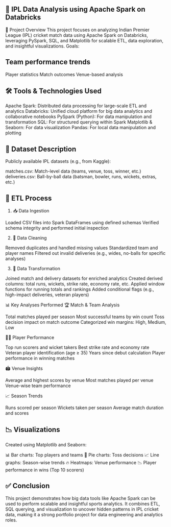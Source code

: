 ## 🏏 IPL Data Analysis using Apache Spark on Databricks 
📌 Project Overview
This project focuses on analyzing Indian Premier League (IPL) cricket match data using Apache Spark on Databricks, leveraging PySpark, SQL, and Matplotlib for scalable ETL, data exploration, and insightful visualizations.
Goals:

## Team performance trends
Player statistics
Match outcomes
Venue-based analysis


## 🛠️ Tools & Technologies Used

Apache Spark: Distributed data processing for large-scale ETL and analytics
Databricks: Unified cloud platform for big data analytics and collaborative notebooks
PySpark (Python): For data manipulation and transformation
SQL: For structured querying within Spark
Matplotlib & Seaborn: For data visualization
Pandas: For local data manipulation and plotting


## 📂 Dataset Description
Publicly available IPL datasets (e.g., from Kaggle):

matches.csv: Match-level data (teams, venue, toss, winner, etc.)
deliveries.csv: Ball-by-ball data (batsman, bowler, runs, wickets, extras, etc.)


## 🔄 ETL Process
1. 📥 Data Ingestion

Loaded CSV files into Spark DataFrames using defined schemas
Verified schema integrity and performed initial inspection

2. 🧹 Data Cleaning

Removed duplicates and handled missing values
Standardized team and player names
Filtered out invalid deliveries (e.g., wides, no-balls for specific analyses)

3. 🔄 Data Transformation

Joined match and delivery datasets for enriched analytics
Created derived columns: total runs, wickets, strike rate, economy rate, etc.
Applied window functions for running totals and rankings
Added conditional flags (e.g., high-impact deliveries, veteran players)


📊 Key Analyses Performed
🏆 Match & Team Analysis

Total matches played per season
Most successful teams by win count
Toss decision impact on match outcome
Categorized win margins: High, Medium, Low

👨‍🏫 Player Performance

Top run scorers and wicket takers
Best strike rate and economy rate
Veteran player identification (age ≥ 35)
Years since debut calculation
Player performance in winning matches

🏟️ Venue Insights

Average and highest scores by venue
Most matches played per venue
Venue-wise team performance

📈 Season Trends

Runs scored per season
Wickets taken per season
Average match duration and scores


## 📉 Visualizations
Created using Matplotlib and Seaborn:

📊 Bar charts: Top players and teams
🥧 Pie charts: Toss decisions
📈 Line graphs: Season-wise trends
🔥 Heatmaps: Venue performance
📉 Player performance in wins (Top 10 scorers)


## ✅ Conclusion
This project demonstrates how big data tools like Apache Spark can be used to perform scalable and insightful sports analytics. It combines ETL, SQL querying, and visualization to uncover hidden patterns in IPL cricket data, making it a strong portfolio project for data engineering and analytics roles.
